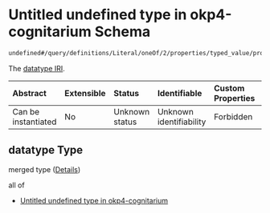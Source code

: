 # Untitled undefined type in okp4-cognitarium Schema

```txt
undefined#/query/definitions/Literal/oneOf/2/properties/typed_value/properties/datatype
```

The [datatype IRI](https://www.w3.org/TR/rdf11-concepts/#dfn-datatype-iri).

| Abstract            | Extensible | Status         | Identifiable            | Custom Properties | Additional Properties | Access Restrictions | Defined In                                                                     |
| :------------------ | :--------- | :------------- | :---------------------- | :---------------- | :-------------------- | :------------------ | :----------------------------------------------------------------------------- |
| Can be instantiated | No         | Unknown status | Unknown identifiability | Forbidden         | Allowed               | none                | [okp4-cognitarium.json\*](schema/okp4-cognitarium.json "open original schema") |

## datatype Type

merged type ([Details](okp4-cognitarium-querymsg-definitions-literal-oneof-typedvalue-properties-typed_value-properties-datatype.md))

all of

* [Untitled undefined type in okp4-cognitarium](okp4-cognitarium-querymsg-definitions-literal-oneof-typedvalue-properties-typed_value-properties-datatype-allof-0.md "check type definition")
